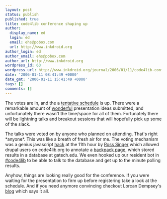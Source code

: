 ```yaml
---
layout: post
status: publish
published: true
title: code4lib conference shaping up
author:
  display_name: ed
  login: ed
  email: ehs@pobox.com
  url: http://www.inkdroid.org
author_login: ed
author_email: ehs@pobox.com
author_url: http://www.inkdroid.org
wordpress_id: 63
wordpress_url: http://www.inkdroid.org/journal/2006/01/11/code4lib-conference-shaping-up/
date: '2006-01-11 08:41:49 +0000'
date_gmt: '2006-01-11 15:41:49 +0000'
tags: []
comments: []
---
```


<p>The votes are in, and the a <a href="http://www.code4lib.org/2006/schedule">tentative schedule</a> is up. There were a remarkable amount of <a href="http://inkcow.backpackit.com/pub/354440">wonderful</a> presentation ideas submitted, and unfortunately there wasn't the time/space for all of them. Fortunately there will be lightning talks and breakout sessions that will hopefully pick up some of the slack.</p>
<p>The talks were voted on by anyone who planned on attending. That's right *anyone*. This was like a breath of fresh air for me. The voting mechanism was a genius javascript <a href="http://www.code4lib.org/2006/voting/start">hack</a> at the 11th hour by <a href="http://dilettantes.blogspot.com/">Ross Singer</a> which allowed drupal users on code4lib.org to annotate a <a href="http://inkcow.backpackit.com/pub/354440">backpack page</a>, which stored results in a database at gatech.edu. We even hooked up our resident bot in <a href="irc://chat.freenode.net/code4lib">#code4lib</a> to be able to talk to the database and get up to the minute polling results. </p>
<p>Anyhow, things are looking really good for the conference. If you were waiting for the presentation to firm up before registering take a look at the schedule. And if you need anymore convincing checkout Lorcan Dempsey's <a href="http://orweblog.oclc.org/archives/000917.html">blog</a> which says it all.</p>
